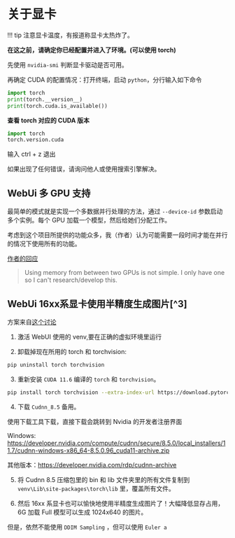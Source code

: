 
# 关于显卡

!!! tip
    注意显卡温度，有报道称显卡太热炸了。

**在这之前，请确定你已经配置并进入了环境。(可以使用 torch)**

先使用 `nvidia-smi` 判断显卡驱动是否可用。

再确定 CUDA 的配置情况：打开终端，启动 `python`，分行输入如下命令


```python
import torch
print(torch.__version__)
print(torch.cuda.is_available())
```


**查看 torch 对应的 CUDA 版本**

```python
import torch
torch.version.cuda
```

输入 ctrl + z 退出

如果出现了任何错误，请询问他人或使用搜索引擎解决。

## WebUi 多 GPU 支持

最简单的模式就是实现一个多数据并行处理的方法，通过 `--device-id` 参数启动多个实例。每个 GPU 加载一个模型，然后给她们分配工作。

考虑到这个项目所提供的功能众多，我（作者）认为可能需要一段时间才能在并行的情况下使用所有的功能。

[作者的回应](https://github.com/AUTOMATIC1111/stable-diffusion-webui/issues/156#issuecomment-1241218733)

>Using memory from between two GPUs is not simple. I only have one so I can't research/develop this.


## WebUi 16xx系显卡使用半精度生成图片[^3]

方案来自[这个讨论](https://github.com/AUTOMATIC1111/stable-diffusion-webui/issues/28#issuecomment-1241448049)

1. 激活 WebUI 使用的 venv,要在正确的虚拟环境里运行

2. 卸载掉现在所用的 torch 和 torchvision:

```bash
pip uninstall torch torchvision
```

3. 重新安装 `CUDA 11.6` 编译的 `torch` 和 `torchvision`。

```bash
pip install torch torchvision --extra-index-url https://download.pytorch.org/whl/cu116
```

4. 下载 `Cudnn_8.5` 备用。

使用下载工具下载，直接下载会跳转到 Nvidia 的开发者注册界面

Windows: <https://developer.nvidia.com/compute/cudnn/secure/8.5.0/local_installers/11.7/cudnn-windows-x86_64-8.5.0.96_cuda11-archive.zip>

其他版本：<https://developer.nvidia.com/rdp/cudnn-archive>

5. 将 Cudnn 8.5 压缩包里的 bin 和 lib 文件夹里的所有文件复制到 `venv\Lib\site-packages\torch\lib` 里，覆盖所有文件。

6. 然后 16xx 系显卡也可以愉快地使用半精度生成图片了！大幅降低显存占用，6G 加载 Full 模型可以生成 1024x640 的图片。

但是，依然不能使用 `DDIM Sampling` ，但可以使用 `Euler a`

